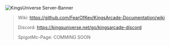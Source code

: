 ![KingsUniverse Server-Banner](https://images.kingsuniverse.net/logo/KingsUniverse.png)
> Wiki: https://github.com/FearOfKev/KingsArcade-Documentation/wiki
> 
> Discord: https://kingsuniverse.net/go/kingsarcade-discord
> 
> SpigotMc-Page: COMMING SOON
